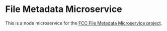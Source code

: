 # File Metadata Microservice

This is a node microservice for the [FCC File Metadata Microservice project](https://www.freecodecamp.org/learn/apis-and-microservices/apis-and-microservices-projects/file-metadata-microservice).
